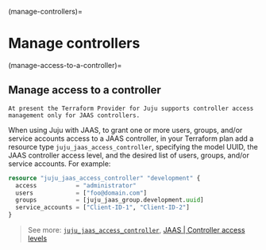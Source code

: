 (manage-controllers)=
# Manage controllers


(manage-access-to-a-controller)=
## Manage access to a controller

```{note}
At present the Terraform Provider for Juju supports controller access management only for JAAS controllers.
```

When using Juju with JAAS, to grant one or more users, groups, and/or service accounts access to a JAAS controller, in your Terraform plan add a resource type `juju_jaas_access_controller`, specifying the model UUID, the JAAS controller access level, and the desired list of users, groups, and/or service accounts. For example:

```terraform
resource "juju_jaas_access_controller" "development" {
  access           = "administrator"
  users            = ["foo@domain.com"]
  groups           = [juju_jaas_group.development.uuid]
  service_accounts = ["Client-ID-1", "Client-ID-2"]
}
```

> See more: [`juju_jaas_access_controller`](https://registry.terraform.io/providers/juju/juju/latest/docs/resources/jaas_access_controller), [JAAS | Controller access levels](https://canonical-jaas-documentation.readthedocs-hosted.com/en/latest/reference/authorisation_model/#controller)